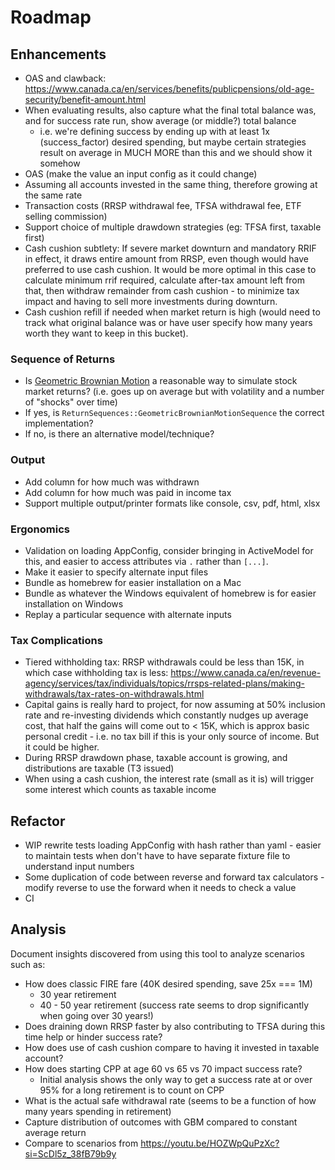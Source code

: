 # Roadmap

## Enhancements

- OAS and clawback: https://www.canada.ca/en/services/benefits/publicpensions/old-age-security/benefit-amount.html
- When evaluating results, also capture what the final total balance was, and for success rate run, show average (or middle?) total balance
  - i.e. we're defining success by ending up with at least 1x (success_factor) desired spending, but maybe certain strategies result on average in MUCH MORE than this and we should show it somehow
- OAS (make the value an input config as it could change)
- Assuming all accounts invested in the same thing, therefore growing at the same rate
- Transaction costs (RRSP withdrawal fee, TFSA withdrawal fee, ETF selling commission)
- Support choice of multiple drawdown strategies (eg: TFSA first, taxable first)
- Cash cushion subtlety: If severe market downturn and mandatory RRIF in effect, it draws entire amount from RRSP, even though would have preferred to use cash cushion. It would be more optimal in this case to calculate minimum rrif required, calculate after-tax amount left from that, then withdraw remainder from cash cushion - to minimize tax impact and having to sell more investments during downturn.
- Cash cushion refill if needed when market return is high (would need to track what original balance was or have user specify how many years worth they want to keep in this bucket).

### Sequence of Returns

- Is [Geometric Brownian Motion](https://www.columbia.edu/~ks20/FE-Notes/4700-07-Notes-GBM.pdf) a reasonable way to simulate stock market returns? (i.e. goes up on average but with volatility and a number of "shocks" over time)
- If yes, is `ReturnSequences::GeometricBrownianMotionSequence` the correct implementation?
- If no, is there an alternative model/technique?

### Output

- Add column for how much was withdrawn
- Add column for how much was paid in income tax
- Support multiple output/printer formats like console, csv, pdf, html, xlsx

### Ergonomics

- Validation on loading AppConfig, consider bringing in ActiveModel for this, and easier to access attributes via `.` rather than `[...]`.
- Make it easier to specify alternate input files
- Bundle as homebrew for easier installation on a Mac
- Bundle as whatever the Windows equivalent of homebrew is for easier installation on Windows
- Replay a particular sequence with alternate inputs

### Tax Complications

- Tiered withholding tax: RRSP withdrawals could be less than 15K, in which case withholding tax is less: https://www.canada.ca/en/revenue-agency/services/tax/individuals/topics/rrsps-related-plans/making-withdrawals/tax-rates-on-withdrawals.html
- Capital gains is really hard to project, for now assuming at 50% inclusion rate and re-investing dividends which constantly nudges up average cost, that half the gains will come out to < 15K, which is approx basic personal credit - i.e. no tax bill if this is your only source of income. But it could be higher.
- During RRSP drawdown phase, taxable account is growing, and distributions are taxable (T3 issued)
- When using a cash cushion, the interest rate (small as it is) will trigger some interest which counts as taxable income

## Refactor

- WIP rewrite tests loading AppConfig with hash rather than yaml - easier to maintain tests when don't have to have separate fixture file to understand input numbers
- Some duplication of code between reverse and forward tax calculators - modify reverse to use the forward when it needs to check a value
- CI

## Analysis

Document insights discovered from using this tool to analyze scenarios such as:

- How does classic FIRE fare (40K desired spending, save 25x === 1M)
  - 30 year retirement
  - 40 - 50 year retirement (success rate seems to drop significantly when going over 30 years!)
- Does draining down RRSP faster by also contributing to TFSA during this time help or hinder success rate?
- How does use of cash cushion compare to having it invested in taxable account?
- How does starting CPP at age 60 vs 65 vs 70 impact success rate?
  - Initial analysis shows the only way to get a success rate at or over 95% for a long retirement is to count on CPP
- What is the actual safe withdrawal rate (seems to be a function of how many years spending in retirement)
- Capture distribution of outcomes with GBM compared to constant average return
- Compare to scenarios from https://youtu.be/HOZWpQuPzXc?si=ScDl5z_38fB79b9y
